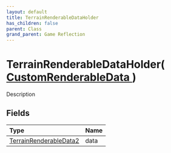 ```yaml
---
layout: default
title: TerrainRenderableDataHolder
has_children: false
parent: Class
grand_parent: Game Reflection
---
```

# TerrainRenderableDataHolder( [ CustomRenderableData ](/docs/game-reflection/classes/custom_renderable_data) )
Description 

## Fields

| Type | Name |
|:-------------|:--------------|
| [TerrainRenderableData2](/docs/game-reflection/components/terrain_renderable_data2) | data |

